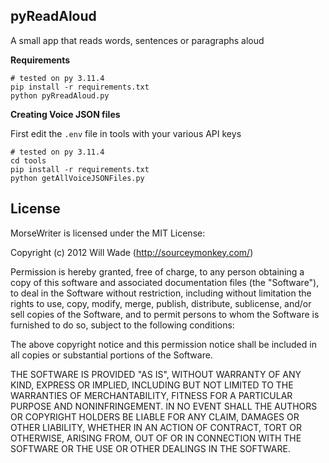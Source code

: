 pyReadAloud
-----------

A small  app that reads words, sentences or paragraphs aloud

**Requirements**

```
# tested on py 3.11.4
pip install -r requirements.txt
python pyRreadAloud.py
```

**Creating Voice JSON files**

First edit the `.env` file in tools with your various API keys

```
# tested on py 3.11.4
cd tools
pip install -r requirements.txt
python getAllVoiceJSONFiles.py 
```

## License

MorseWriter is licensed under the MIT License:

  Copyright (c) 2012 Will Wade (http://sourceymonkey.com/)

  Permission is hereby granted, free of charge, to any person obtaining a copy
  of this software and associated documentation files (the "Software"), to deal
  in the Software without restriction, including without limitation the rights
  to use, copy, modify, merge, publish, distribute, sublicense, and/or sell
  copies of the Software, and to permit persons to whom the Software is
  furnished to do so, subject to the following conditions:

  The above copyright notice and this permission notice shall be included in
  all copies or substantial portions of the Software.

  THE SOFTWARE IS PROVIDED "AS IS", WITHOUT WARRANTY OF ANY KIND, EXPRESS OR
  IMPLIED, INCLUDING BUT NOT LIMITED TO THE WARRANTIES OF MERCHANTABILITY,
  FITNESS FOR A PARTICULAR PURPOSE AND NONINFRINGEMENT. IN NO EVENT SHALL THE
  AUTHORS OR COPYRIGHT HOLDERS BE LIABLE FOR ANY CLAIM, DAMAGES OR OTHER
  LIABILITY, WHETHER IN AN ACTION OF CONTRACT, TORT OR OTHERWISE, ARISING FROM,
  OUT OF OR IN CONNECTION WITH THE SOFTWARE OR THE USE OR OTHER DEALINGS IN
  THE SOFTWARE.

